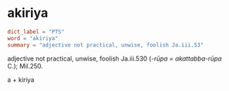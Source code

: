 # akiriya

``` toml
dict_label = "PTS"
word = "akiriya"
summary = "adjective not practical, unwise, foolish Ja.iii.53"
```

adjective not practical, unwise, foolish Ja.iii.530 (*\-rūpa = akattabba\-rūpa* C.); Mil.250.

a \+ kiriya

